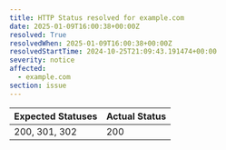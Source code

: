```yaml
---
title: HTTP Status resolved for example.com
date: 2025-01-09T16:00:38+00:00Z
resolved: True
resolvedWhen: 2025-01-09T16:00:38+00:00Z
resolvedStartTime: 2024-10-25T21:09:43.191474+00:00
severity: notice
affected:
  - example.com
section: issue
---
```


| Expected Statuses | Actual Status  |
|-------------------|----------------|
| 200, 301, 302 | 200 |
